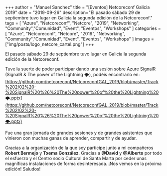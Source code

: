 +++
author = "Manuel Sanchez"
title = "[Eventos] Netcoreconf Galicia 2019"
date = "2019-09-26"
description="El pasado sábado 29 de septiembre tuvo lugar en Galicia la segunda edición de la Netcoreconf."
tags = [
    "Azure", "Netcoreconf", "Netcore", "2019", "Networking", "Community","Comunidad", "Event", "Eventos", "Workshops"
]
categories = [
    "Azure", "Netcoreconf", "Netcore", "2019", "Networking", "Community","Comunidad", "Event", "Eventos", "Workshops"
]
images  = ["img/posts/logo_netcore_cartel.png"]
+++

El pasado sábado 29 de septiembre tuvo lugar en Galicia la segunda edición de la Netcoreconf.

Tuve la suerte de poder participar dando una sesión sobre Azure SignalR (SignalR & The power of the Lightning 🌩), podéis encontrarlo en: 
[https://github.com/netcoreconf/NetcoreconfGAL_2019/blob/master/Track%202/02%20-%20SignalR%20%26%20The%20power%20of%20the%20Lightning%20🌩.pptx](https://github.com/netcoreconf/NetcoreconfGAL_2019/blob/master/Track%202/02%20-%20SignalR%20%26%20The%20power%20of%20the%20Lightning%20🌩.pptx)

Fue una gran jornada de grandes sesiones y de grandes asistentes que vinieron con muchas ganas de aprender, compartir y de ayudar.

Gracias a la organización de la que soy participe junto a mi compañeros **Robert Bermejo** y **Txema González**. Gracias a **@David** y **@Alberto** por todo el esfuerzo y el Centro socio Cultural de Santa Marta por ceder unas magníficas instalaciones de forma desinteresada.
¡Nos vemos en la próxima edición!
Saludos!